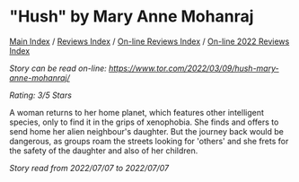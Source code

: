 # "Hush" by Mary Anne Mohanraj

[Main Index](../../../README.md) / [Reviews Index](../../README.md) / [On-line Reviews Index](../README.md) / [On-line 2022 Reviews Index](README.md)

*Story can be read on-line: <https://www.tor.com/2022/03/09/hush-mary-anne-mohanraj/>*

*Rating: 3/5 Stars*

A woman returns to her home planet, which features other intelligent species, only to find it in the grips of xenophobia. She finds and offers to send home her alien neighbour's daughter. But the journey back would be dangerous, as groups roam the streets looking for 'others' and she frets for the safety of the daughter and also of her children.

*Story read from 2022/07/07 to 2022/07/07*
